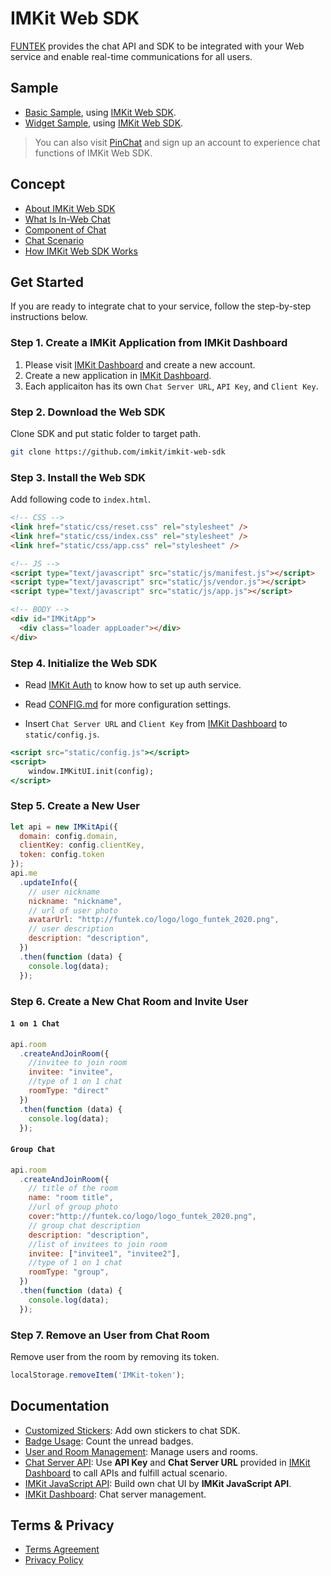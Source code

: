 # IMKit Web SDK

[FUNTEK](http://funtek.co/) provides the chat API and SDK to be integrated with your Web service and enable real-time communications for all users.

## Sample

- [Basic Sample](https://github.com/imkit/imkit-web-sdk/tree/master/demo), using [IMKit Web SDK](https://github.com/imkit/imkit-web-sdk/).
- [Widget Sample](https://github.com/imkit/imkit-web-sdk/blob/master/demo/iframe.html), using [IMKit Web SDK](https://github.com/imkit/imkit-web-sdk/).

> You can also visit [PinChat](https://pinchat.me) and sign up an account to experience chat functions of IMKit Web SDK.

## Concept

- [About IMKit Web SDK](https://github.com/imkit/imkit-web-sdk/blob/master/docs/en/CONCEPT.md#about-imkit-web-sdk)
- [What Is In-Web Chat](https://github.com/imkit/imkit-web-sdk/blob/master/docs/en/CONCEPT.md#in-web-chat)
- [Component of Chat](https://github.com/imkit/imkit-web-sdk/blob/master/docs/en/CONCEPT.md#component-of-chat)
- [Chat Scenario](https://github.com/imkit/imkit-web-sdk/blob/master/docs/en/CONCEPT.md#chat-scenario-design)
- [How IMKit Web SDK Works](https://github.com/imkit/imkit-web-sdk/blob/master/docs/en/CONCEPT.md#how-imkit-web-sdk-works)


## Get Started

If you are ready to integrate chat to your service, follow the step-by-step instructions below.

### Step 1. Create a IMKit Application from IMKit Dashboard

1. Please visit [IMKit Dashboard](https://dashboard.imkit.io/) and create a new account.
2. Create a new application in [IMKit Dashboard](https://dashboard.imkit.io/).
3. Each applicaiton has its own `Chat Server URL`, `API Key`, and `Client Key`.

### Step 2. Download the Web SDK

Clone SDK and put static folder to target path.

```bash
git clone https://github.com/imkit/imkit-web-sdk
```

### Step 3. Install the Web SDK

Add following code to `index.html`.

```html
<!-- CSS -->
<link href="static/css/reset.css" rel="stylesheet" />
<link href="static/css/index.css" rel="stylesheet" />
<link href="static/css/app.css" rel="stylesheet" />

<!-- JS -->
<script type="text/javascript" src="static/js/manifest.js"></script>
<script type="text/javascript" src="static/js/vendor.js"></script>
<script type="text/javascript" src="static/js/app.js"></script>

<!-- BODY -->
<div id="IMKitApp">
  <div class="loader appLoader"></div>
</div>
```

### Step 4. Initialize the Web SDK



- Read [IMKit Auth](https://github.com/FUNTEKco/chat-server-document/wiki#external-auth-service) to know how to set up auth service.

- Read [CONFIG.md](https://github.com/imkit/imkit-web-sdk/blob/master/docs/en/CONFIG.md) for more configuration settings.

- Insert `Chat Server URL` and `Client Key` from [IMKit Dashboard](https://dashboard.imkit.io/) to `static/config.js`.


```jsx
<script src="static/config.js"></script>
<script>
	window.IMKitUI.init(config);
</script>
```

### Step 5. Create a New User

```jsx
let api = new IMKitApi({
  domain: config.domain,
  clientKey: config.clientKey,
  token: config.token
});
api.me
  .updateInfo({
    // user nickname
    nickname: "nickname",
    // url of user photo
    avatarUrl: "http://funtek.co/logo/logo_funtek_2020.png",
    // user description
    description: "description",
  })
  .then(function (data) {
    console.log(data);
  });
```

### Step 6. Create a New Chat Room and Invite User


#### `1 on 1 Chat`


```jsx
api.room
  .createAndJoinRoom({
    //invitee to join room
    invitee: "invitee",
    //type of 1 on 1 chat
    roomType: "direct"
  })
  .then(function (data) {
    console.log(data);
  });
```

#### `Group Chat`


```jsx
api.room
  .createAndJoinRoom({
    // title of the room
    name: "room title",
    //url of group photo
    cover:"http://funtek.co/logo/logo_funtek_2020.png",
    // group chat description
    description: "description",
    //list of invitees to join room
    invitee: ["invitee1", "invitee2"],
    //type of 1 on 1 chat
    roomType: "group", 
  })
  .then(function (data) {
    console.log(data);
  });
```

### Step 7. Remove an User from Chat Room

Remove user from the room by removing its token.

```jsx
localStorage.removeItem('IMKit-token');
```

## Documentation

- [Customized Stickers](https://github.com/imkit/imkit-web-sdk/blob/master/docs/zh-tw/STICKER.md): Add own stickers to chat SDK.
- [Badge Usage](https://github.com/imkit/imkit-web-sdk/blob/master/docs/en/APILIB.md#badge): Count the unread badges.
- [User and Room Management](https://github.com/imkit/imkit-web-sdk/blob/master/docs/en/APILIB.md): Manage users and rooms.
- [Chat Server API](https://github.com/FUNTEKco/chat-server-document/wiki): Use **API Key** and **Chat Server URL** provided in [IMKit Dashboard](https://dashboard.imkit.io/) to call APIs and fulfill actual scenario.
- [IMKit JavaScript API](https://github.com/imkit/imkit-js-lib): Build own chat UI by **IMKit JavaScript API**.
- [IMKit Dashboard](https://dashboard.imkit.io/): Chat server management.


## Terms & Privacy

- [Terms Agreement](https://github.com/imkit/imkit-web-sdk/blob/master/docs/en/TERMS.md)
- [Privacy Policy](https://github.com/imkit/imkit-web-sdk/blob/master/docs/en/PRIVACY.md)
